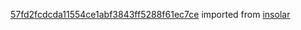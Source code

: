 [57fd2fcdcda11554ce1abf3843ff5288f61ec7ce](https://github.com/insolar/insolar/commit/57fd2fcdcda11554ce1abf3843ff5288f61ec7ce) imported from [insolar](https://github.com/insolar/insolar)
